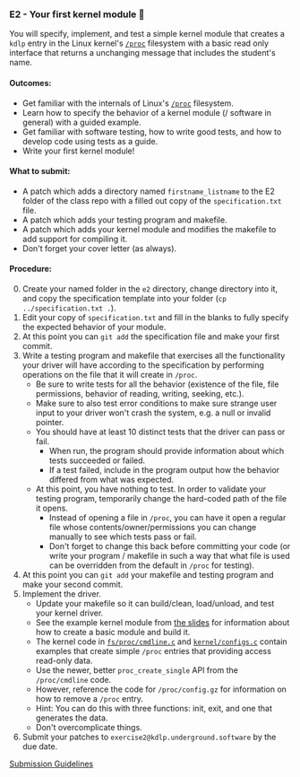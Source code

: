 ### E2 - Your first kernel module 🍿

You will specify, implement, and test a simple kernel module that creates a `kdlp` entry in the Linux kernel's
[`/proc`](https://docs.kernel.org/filesystems/proc.html)
filesystem with a basic read only interface that returns a unchanging message that includes the student's name.

#### Outcomes:
* Get familiar with the internals of Linux's [`/proc`](https://docs.kernel.org/filesystems/proc.html) filesystem.
* Learn how to specify the behavior of a kernel module (/ software in general) with a guided example.
* Get familiar with software testing, how to write good tests, and how to develop code using tests as a guide.
* Write your first kernel module!

#### What to submit:

* A patch which adds a directory named `firstname_listname` to the E2 folder of the class repo with a filled out copy of the `specification.txt` file.
* A patch which adds your testing program and makefile.
* A patch which adds your kernel module and modifies the makefile to add support for compiling it.
* Don't forget your cover letter (as always).

#### Procedure:

0. Create your named folder in the `e2` directory, change directory into it, and copy the specification template into your folder (`cp ../specification.txt .`).
0. Edit your copy of `specification.txt` and fill in the blanks to fully specify the expected behavior of your module.
0. At this point you can `git add` the specification file and make your first commit.
0. Write a testing program and makefile that exercises all the functionality your driver will have according to the specification by performing operations on the file that it will create in `/proc`.
    * Be sure to write tests for all the behavior (existence of the file, file permissions, behavior of reading, writing, seeking, etc.).
    * Make sure to also test error conditions to make sure strange user input to your driver won't crash the system, e.g. a null or invalid pointer.
    * You should have at least 10 distinct tests that the driver can pass or fail.
        * When run, the program should provide information about which tests succeeded or failed.
        * If a test failed, include in the program output how the behavior differed from what was expected.
    * At this point, you have nothing to test. In order to validate your testing program, temporarily change the hard-coded path of the file it opens.
        * Instead of opening a file in `/proc`, you can have it open a regular file whose contents/owner/permissions you can change manually to see which tests pass or fail.
        * Don't forget to change this back before committing your code (or write your program / makefile in such a way that what file is used can be overridden from the default in `/proc` for testing).
0. At this point you can `git add` your makefile and testing program and make your second commit.
0. Implement the driver.
    * Update your makefile so it can build/clean, load/unload, and test your kernel driver.
    * See the  example kernel module from [the slides](/slides/writing_modules.html) for information about how to create a basic module and build it.
    * The kernel code in [`fs/proc/cmdline.c`](https://elixir.bootlin.com/linux/v6.5/source/fs/proc/cmdline.c) and [`kernel/configs.c`](https://elixir.bootlin.com/linux/v6.5/source/kernel/configs.c)
      contain examples that create simple `/proc` entries that providing access read-only data.
    * Use the newer, better `proc_create_single` API from the `/proc/cmdline` code.
    * However, reference the code for `/proc/config.gz` for information on how to remove a `/proc` entry.
    * Hint: You can do this with three functions: init, exit, and one that generates the data.
    * Don't overcomplicate things.
0. Submit your patches to `exercise2@kdlp.underground.software` by the due date.

[Submission Guidelines](../policies/submission_guidelines)

